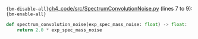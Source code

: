 `{bm-disable-all}`[ch4_code/src/SpectrumConvolutionNoise.py](ch4_code/src/SpectrumConvolutionNoise.py) (lines 7 to 9):`{bm-enable-all}`

```python
def spectrum_convolution_noise(exp_spec_mass_noise: float) -> float:
    return 2.0 * exp_spec_mass_noise
```